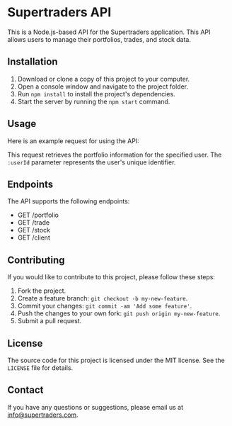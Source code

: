 # Supertraders API

This is a Node.js-based API for the Supertraders application. This API allows users to manage their portfolios, trades, and stock data.

## Installation

1. Download or clone a copy of this project to your computer.
2. Open a console window and navigate to the project folder.
3. Run `npm install` to install the project's dependencies.
4. Start the server by running the `npm start` command.

## Usage

Here is an example request for using the API:


This request retrieves the portfolio information for the specified user. The `:userId` parameter represents the user's unique identifier.

## Endpoints

The API supports the following endpoints:

- GET /portfolio
- GET /trade
- GET /stock
- GET /client  

## Contributing

If you would like to contribute to this project, please follow these steps:

1. Fork the project.
2. Create a feature branch: `git checkout -b my-new-feature`.
3. Commit your changes: `git commit -am 'Add some feature'`.
4. Push the changes to your own fork: `git push origin my-new-feature`.
5. Submit a pull request.

## License

The source code for this project is licensed under the MIT license. See the `LICENSE` file for details.

## Contact

If you have any questions or suggestions, please email us at info@supertraders.com.
